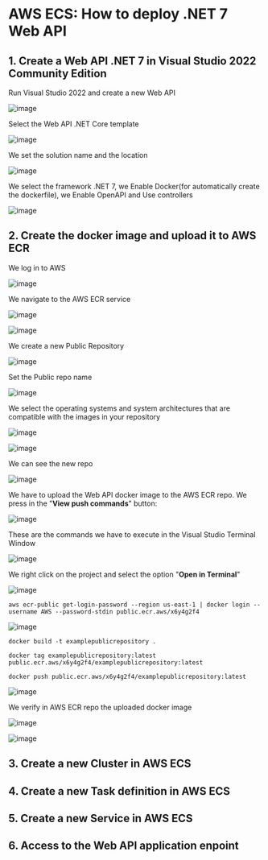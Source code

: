 # AWS ECS: How to deploy .NET 7 Web API

## 1. Create a Web API .NET 7 in Visual Studio 2022 Community Edition

Run Visual Studio 2022 and create a new Web API

![image](https://github.com/luiscoco/AWS_ECS_deploy_.NET_7_Web_API/assets/32194879/f5d8cb5d-cdc2-4fcd-b2e0-4572914e5a22)

Select the Web API .NET Core template

![image](https://github.com/luiscoco/AWS_ECS_deploy_.NET_7_Web_API/assets/32194879/792c5b66-9ace-401f-bb8f-6cef1bdca463)

We set the solution name and the location

![image](https://github.com/luiscoco/AWS_ECS_deploy_.NET_7_Web_API/assets/32194879/62ed9296-46da-4f0f-b32b-733ed1c7ffb9)

We select the framework .NET 7, we Enable Docker(for automatically create the dockerfile), we Enable OpenAPI and Use controllers

![image](https://github.com/luiscoco/AWS_ECS_deploy_.NET_7_Web_API/assets/32194879/aa807d3b-fac4-4986-a7df-8e09467dac3a)

## 2. Create the docker image and upload it to AWS ECR

We log in to AWS 

![image](https://github.com/luiscoco/AWS_ECS_deploy_.NET_7_Web_API/assets/32194879/9f3ba668-f211-4ff8-b230-8363b9c6f9c4)

We navigate to the AWS ECR service

![image](https://github.com/luiscoco/AWS_ECS_deploy_.NET_7_Web_API/assets/32194879/8e236978-c8d5-4494-a029-b804b0611721)

![image](https://github.com/luiscoco/AWS_ECS_deploy_.NET_7_Web_API/assets/32194879/909d32cc-1239-4c33-9908-228bd3a7895a)

We create a new Public Repository

![image](https://github.com/luiscoco/AWS_ECS_deploy_.NET_7_Web_API/assets/32194879/96748a26-35fd-4dc4-bc47-bf11acf8bbfd)

Set the Public repo name

![image](https://github.com/luiscoco/AWS_ECS_deploy_.NET_7_Web_API/assets/32194879/e570f7c1-76b1-463b-8373-4ca2458b9f18)

We select the operating systems and system architectures that are compatible with the images in your repository

![image](https://github.com/luiscoco/AWS_ECS_deploy_.NET_7_Web_API/assets/32194879/91d44745-9f2e-47bd-b18f-820507bfc989)

![image](https://github.com/luiscoco/AWS_ECS_deploy_.NET_7_Web_API/assets/32194879/bc52e8c5-19ac-4718-82b3-da097f14aa57)

We can see the new repo

![image](https://github.com/luiscoco/AWS_ECS_deploy_.NET_7_Web_API/assets/32194879/3fd1a550-2198-4452-9c3c-3ee82cb1bb4b)

We have to upload the Web API docker image to the AWS ECR repo. We press in the "**View push commands**" button:

![image](https://github.com/luiscoco/AWS_ECS_deploy_.NET_7_Web_API/assets/32194879/e23eafa3-d8f8-4729-8e58-a3d852bbf21b)

These are the commands we have to execute in the Visual Studio Terminal Window

![image](https://github.com/luiscoco/AWS_ECS_deploy_.NET_7_Web_API/assets/32194879/3cb075c8-1951-4ea2-b817-cf96a14af358)

We right click on the project and select the option "**Open in Terminal**"

![image](https://github.com/luiscoco/AWS_ECS_deploy_.NET_7_Web_API/assets/32194879/5015bab8-8183-482e-8cc1-436aef7091c8)

```
aws ecr-public get-login-password --region us-east-1 | docker login --username AWS --password-stdin public.ecr.aws/x6y4g2f4
```

![image](https://github.com/luiscoco/AWS_ECS_deploy_.NET_7_Web_API/assets/32194879/a22835ad-470c-412b-bc9d-f68256460429)

```
docker build -t examplepublicrepository .
```

```
docker tag examplepublicrepository:latest public.ecr.aws/x6y4g2f4/examplepublicrepository:latest
```

```
docker push public.ecr.aws/x6y4g2f4/examplepublicrepository:latest
```

![image](https://github.com/luiscoco/AWS_ECS_deploy_.NET_7_Web_API/assets/32194879/e5c0c9b4-424f-40d9-83bf-9eafa61df0a9)

We verify in AWS ECR repo the uploaded docker image

![image](https://github.com/luiscoco/AWS_ECS_deploy_.NET_7_Web_API/assets/32194879/5bb82c5d-8074-476b-9fd9-6f8a61290c05)

![image](https://github.com/luiscoco/AWS_ECS_deploy_.NET_7_Web_API/assets/32194879/108b0c1b-84f6-47b1-9087-b82fdfe6b45b)


## 3. Create a new Cluster in AWS ECS




## 4. Create a new Task definition in AWS ECS




## 5. Create a new Service in AWS ECS



## 6. Access to the Web API application enpoint





